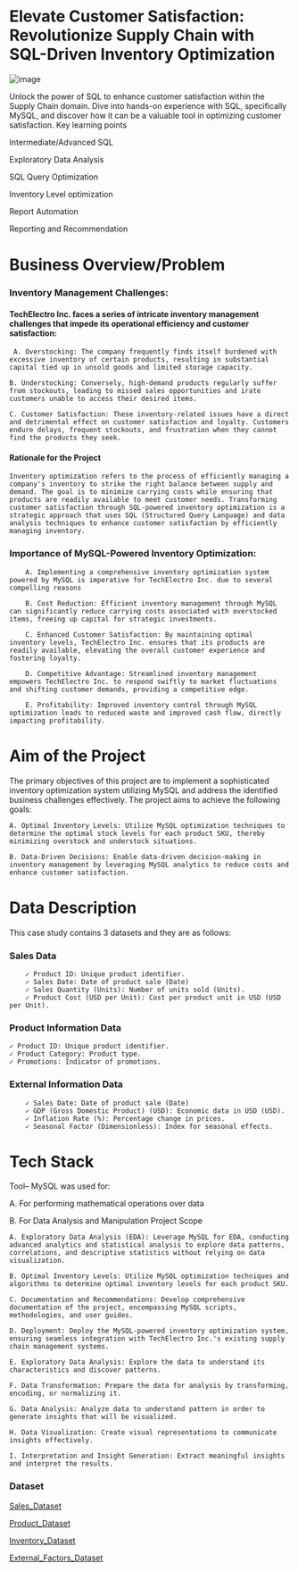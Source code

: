 # Elevate Customer Satisfaction: Revolutionize Supply Chain with SQL-Driven Inventory Optimization
![image](https://github.com/user-attachments/assets/c5e49864-fbfb-4918-a272-3f64ab234a3c)

Unlock the power of SQL to enhance customer satisfaction within the Supply Chain domain. Dive into hands-on experience with SQL, specifically MySQL, and discover how it can be a valuable tool in optimizing customer satisfaction.
Key learning points

Intermediate/Advanced SQL

Exploratory Data Analysis

SQL Query Optimization

Inventory Level optimization

Report Automation

Reporting and Recommendation

 # Business Overview/Problem

### Inventory Management Challenges:

#### TechElectro Inc. faces a series of intricate inventory management challenges that impede its operational efficiency and customer satisfaction:
 

     A. Overstocking: The company frequently finds itself burdened with excessive inventory of certain products, resulting in substantial capital tied up in unsold goods and limited storage capacity.
     
    B. Understocking: Conversely, high-demand products regularly suffer from stockouts, leading to missed sales opportunities and irate customers unable to access their desired items.
     
    C. Customer Satisfaction: These inventory-related issues have a direct and detrimental effect on customer satisfaction and loyalty. Customers endure delays, frequent stockouts, and frustration when they cannot find the products they seek.

#### Rationale for the Project

    Inventory optimization refers to the process of efficiently managing a company's inventory to strike the right balance between supply and demand. The goal is to minimize carrying costs while ensuring that products are readily available to meet customer needs. Transforming customer satisfaction through SQL-powered inventory optimization is a strategic approach that uses SQL (Structured Query Language) and data analysis techniques to enhance customer satisfaction by efficiently managing inventory.
     
### Importance of MySQL-Powered Inventory Optimization:
        A. Implementing a comprehensive inventory optimization system powered by MySQL is imperative for TechElectro Inc. due to several compelling reasons
         
        B. Cost Reduction: Efficient inventory management through MySQL can significantly reduce carrying costs associated with overstocked items, freeing up capital for strategic investments.
         
        C. Enhanced Customer Satisfaction: By maintaining optimal inventory levels, TechElectro Inc. ensures that its products are readily available, elevating the overall customer experience and fostering loyalty.
         
        D. Competitive Advantage: Streamlined inventory management empowers TechElectro Inc. to respond swiftly to market fluctuations and shifting customer demands, providing a competitive edge.
         
        E. Profitability: Improved inventory control through MySQL optimization leads to reduced waste and improved cash flow, directly impacting profitability.

# Aim of the Project

The primary objectives of this project are to implement a sophisticated inventory optimization system utilizing MySQL and address the identified business challenges effectively. The project aims to achieve the following goals:
 

    A. Optimal Inventory Levels: Utilize MySQL optimization techniques to determine the optimal stock levels for each product SKU, thereby minimizing overstock and understock situations.
     
    B. Data-Driven Decisions: Enable data-driven decision-making in inventory management by leveraging MySQL analytics to reduce costs and enhance customer satisfaction.

# Data Description

This case study contains 3 datasets and they are as follows:

 ### Sales Data
        ✓ Product ID: Unique product identifier.
        ✓ Sales Date: Date of product sale (Date)
        ✓ Sales Quantity (Units): Number of units sold (Units).
        ✓ Product Cost (USD per Unit): Cost per product unit in USD (USD per Unit).

 

### Product Information Data

    ✓ Product ID: Unique product identifier.
    ✓ Product Category: Product type.
    ✓ Promotions: Indicator of promotions.
     
### External Information Data
        ✓ Sales Date: Date of product sale (Date)
        ✓ GDP (Gross Domestic Product) (USD): Economic data in USD (USD).
        ✓ Inflation Rate (%): Percentage change in prices.
        ✓ Seasonal Factor (Dimensionless): Index for seasonal effects.

# Tech Stack

Tool– MySQL was used for:

A. For performing mathematical operations over data

B. For Data Analysis and Manipulation
Project Scope

    A. Exploratory Data Analysis (EDA): Leverage MySQL for EDA, conducting advanced analytics and statistical analysis to explore data patterns, correlations, and descriptive statistics without relying on data visualization.
     
    B. Optimal Inventory Levels: Utilize MySQL optimization techniques and algorithms to determine optimal inventory levels for each product SKU.
     
    C. Documentation and Recommendations: Develop comprehensive documentation of the project, encompassing MySQL scripts, methodologies, and user guides.
     
    D. Deployment: Deploy the MySQL-powered inventory optimization system, ensuring seamless integration with TechElectro Inc.'s existing supply chain management systems.
     
    E. Exploratory Data Analysis: Explore the data to understand its characteristics and discover patterns.
     
    F. Data Transformation: Prepare the data for analysis by transforming, encoding, or normalizing it.
     
    G. Data Analysis: Analyze data to understand pattern in order to generate insights that will be visualized.
     
    H. Data Visualization: Create visual representations to communicate insights effectively.
     
    I. Interpretation and Insight Generation: Extract meaningful insights and interpret the results.

   ### Dataset
   [Sales_Dataset](https://github.com/OLAMI04/Revolutionize-Supply-Chain-with-SQL/blob/main/Dataset/Sales%20data%20(2).csv)
   
   [Product_Dataset](https://github.com/OLAMI04/Revolutionize-Supply-Chain-with-SQL/blob/main/Dataset/Product_Information%20(2).csv)

   [Inventory_Dataset](https://github.com/OLAMI04/Revolutionize-Supply-Chain-with-SQL/blob/main/Dataset/Inventory_data%20(2).csv)

   [External_Factors_Dataset](https://github.com/OLAMI04/Revolutionize-Supply-Chain-with-SQL/blob/main/Dataset/External_Factors%20(2).csv)
